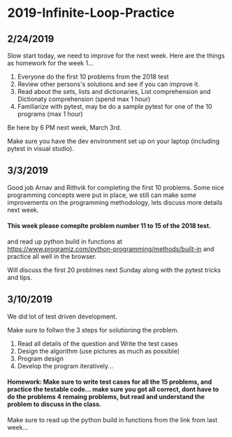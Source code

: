 # 2019-Infinite-Loop-Practice

## 2/24/2019 
Slow start today, we need to improve for the next week. Here are the things as homework for the week 1...

1. Everyone do the first 10 problems from the 2018 test
2. Review other persons's solutions and see if you can improve it.
3. Read about the sets, lists and dictionaries, List comprehension and Dictionaty comprehension (spend max 1 hour)
4. Familiarize with pytest, may be do a sample pytest for one of the 10 programs (max 1 hour)

Be here by 6 PM next week, March 3rd.

Make sure you have the dev environment set up on your laptop (including pytest in visual studio).

## 3/3/2019

Good job Arnav and Rithvik for completing the first 10 problems. 
Some nice programming concepts were put in place, we still can make some improvements on the programming methodology, lets discuss more details next week. 

#### This week please comeplte problem number 11 to 15 of the 2018 test.

and read up python build in functions at https://www.programiz.com/python-programming/methods/built-in and practice all well in the browser. 

Will discuss the first 20 problmes next Sunday along with the pytest tricks and tips.

## 3/10/2019

We did lot of test driven development. 

Make sure to follwo the 3 steps for solutioning the problem.

1. Read all details of the question and Write the test cases 
2. Design the algorithm (use pictures as much as possible)
3. Program design
4. Develop the program iteratively...

#### Homework: Make sure to write test cases for all the 15 problems, and practice the testable code... make sure you got all correct, dont have to do the problems 4 remaing problems, but read and understand the problem to discuss in the class.
Make sure to read up the python build in functions from the link from last week... 


